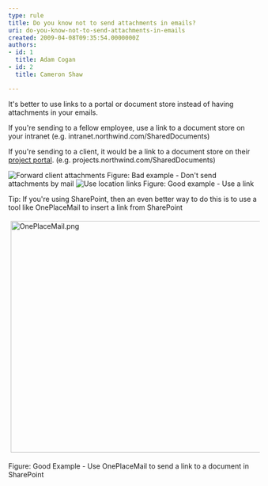 ```yaml
---
type: rule
title: Do you know not to send attachments in emails?
uri: do-you-know-not-to-send-attachments-in-emails
created: 2009-04-08T09:35:54.0000000Z
authors:
- id: 1
  title: Adam Cogan
- id: 2
  title: Cameron Shaw

---
```




<span class='intro'> <p>It's better to use links to a portal or document store instead of having attachments in your emails. </p>
<p>If you're sending to a fellow employee, use a link to a document store on your intranet (e.g. intranet.northwind.com/SharedDocuments) </p>
<p>If you're sending to a client, it would be a link to a document store on their <a href="/Management/RulesToHappyClients/Pages/DoYouUseAProjectPageForYourTeamAndClient.aspx">project portal</a>. (e.g. projects.northwind.com/SharedDocuments)</p> </span>

<img class="ms-rteCustom-ImageArea" alt="Forward client attachments" src="/Communication/RulesToBetterEmail/PublishingImages/Email_Attachment_1_small.jpg" /> <span class="ms-rteCustom-FigureBad">Figure&#58; Bad example - Don't send attachments by mail </span><img class="ms-rteCustom-ImageArea" alt="Use location links" src="/Communication/RulesToBetterEmail/PublishingImages/Email_Attachment_2_small.jpg" /> <font class="ms-rteCustom-FigureGood">Figure&#58; Good example - Use a link</font><p>Tip&#58; If you're using SharePoint, then an even better way to do this is to use a tool like OnePlaceMail to insert a link from SharePoint</p>
<p><img class="ssw-rteStyle-ImageArea" alt="OnePlaceMail.png" src="/Communication/RulesToBetterEmail/Documents/OnePlaceMail.png" width="831" height="498" style="height&#58;468px;margin&#58;5px;width&#58;801px;" /></p>
<p><span class="ssw-rteStyle-FigureGood">Figure&#58; Good Example - Use OnePlaceMail to send a link to a document in SharePoint</span><br><br></p>


